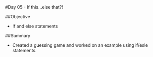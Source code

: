 #Day 05 - If this...else that?!

##Objective
- If and else statements

##Summary
- Created a guessing game and worked on an example using if/esle statements.
